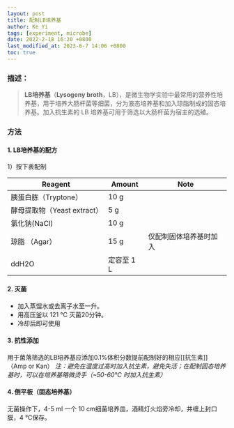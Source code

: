```yaml
---
layout: post
title: 配制LB培养基
author: Ke Yi
tags: [experiment, microbe]
date: 2022-2-18 16:20 +0800
last_modified_at: 2023-6-7 14:06 +0800
toc: true
---
```


### 描述：
>**LB培养基**（**Lysogeny broth**，LB），是微生物学实验中最常用的营养性培养基，用于培养大肠杆菌等细菌，分为液态培养基和加入琼脂制成的固态培养基。加入抗生素的 LB 培养基可用于筛选以大肠杆菌为宿主的选殖。

### 方法
#### 1. LB培养基的配方
1）按下表配制

| Reagent                     | Amount     | Note                   |
| --------------------------- | ---------- | ---------------------- |
| 胰蛋白胨（Tryptone）        | 10 g       |                        |
| 酵母提取物（Yeast extract） | 5 g        |                        |
| 氯化钠(NaCl)                | 10 g       |                        |
| 琼脂 （Agar）               | 15 g       | 仅配制固体培养基时加入 |
| ddH2O                       | 定容至 1 L |                        |

#### 2. 灭菌
-   加入蒸馏水或去离子水至一升。
-   用高压釜以 121 °C 灭菌20分钟。
-   冷却后即可使用

#### 3. 抗性添加
用于菌落筛选的LB培养基应添加0.1%体积分数提前配制好的相应[[抗生素]]（Amp or Kan）
*注：避免在温度过高时加入抗生素，避免失活；在配制固态培养基时，可以在培养基略微烫手（~50-60℃ 时加入抗生素）*

#### 4. 倒平板（固态培养基）
无菌操作下，4-5 ml 一个 10 cm细菌培养皿，酒精灯火焰旁冷却，并缠上封口膜，4 ℃保存。
